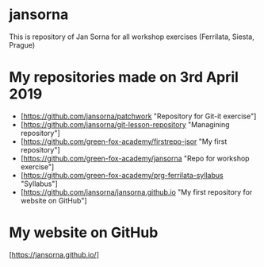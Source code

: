 # jansorna
This is repository of Jan Sorna for all workshop exercises (Ferrilata, Siesta, Prague)

# My repositories made on 3rd April 2019

* [https://github.com/jansorna/patchwork "Repository for Git-it exercise"]
* [https://github.com/jansorna/git-lesson-repository "Managining repository"]
* [https://github.com/green-fox-academy/firstrepo-jsor "My first repository"]
* [https://github.com/green-fox-academy/jansorna "Repo for workshop exercise"]
* [https://github.com/green-fox-academy/prg-ferrilata-syllabus "Syllabus"]
* [https://github.com/jansorna/jansorna.github.io "My first repository for website on GitHub"]

# My website on GitHub

[https://jansorna.github.io/]
